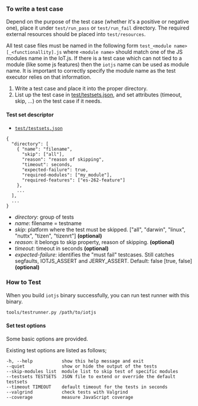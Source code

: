 ### To write a test case

Depend on the purpose of the test case (whether it's a positive or negative one), place it under `test/run_pass` or `test/run_fail` directory. The required external resources should be placed into `test/resources`.

All test case files must be named in the following form `test_<module name>[_<functionallity].js` where `<module name>`
should match one of the JS modules name in the IoT.js. If there is a test case which can not tied to a
module (like some js features) then the `iotjs` name can be used as module name. It is important to
correctly specify the module name as the test executor relies on that information.

1. Write a test case and place it into the proper directory.
2. List up the test case in [test/testsets.json](https://github.com/Samsung/iotjs/blob/master/test/testsets.json), and set attributes (timeout, skip, ...) on the test case if it needs.

#### Test set descriptor
* [`test/testsets.json`](https://github.com/Samsung/iotjs/blob/master/test/testsets.json)

```
{
  "directory": [
    { "name": "filename",
      "skip": ["all"],
      "reason": "reason of skipping",
      "timeout": seconds,
      "expected-failure": true,
      "required-modules": ["my_module"],
      "required-features": ["es-262-feature"]
    },
    ...
  ],
  ...
}
```

 - _directory_: group of tests
 - _name_: filename = testname
 - _skip_: platform where the test must be skipped. ["all", "darwin", "linux", "nuttx", "tizen", "tizenrt"] **(optional)**
 - _reason_: it belongs to skip property, reason of skipping. **(optional)**
 - _timeout_: timeout in seconds **(optional)**
 - _expected-failure_: identifies the "must fail" testcases. Still catches segfaults, IOTJS_ASSERT and JERRY_ASSERT. Default: false [true, false]  **(optional)**


### How to Test

When you build ``iotjs`` binary successfully, you can run test runner with this binary.

```bash
tools/testrunner.py /path/to/iotjs
```

#### Set test options

Some basic options are provided.

Existing test options are listed as follows;
```
-h, --help           show this help message and exit
--quiet              show or hide the output of the tests
--skip-modules list  module list to skip test of specific modules
--testsets TESTSETS  JSON file to extend or override the default testsets
--timeout TIMEOUT    default timeout for the tests in seconds
--valgrind           check tests with Valgrind
--coverage           measure JavaScript coverage
```
